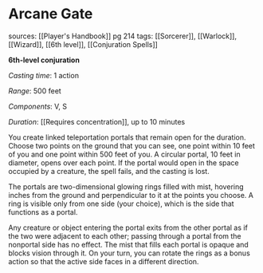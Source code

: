 # Arcane Gate
sources: [[Player's Handbook]] pg 214
tags: [[Sorcerer]], [[Warlock]], [[Wizard]], [[6th level]], [[Conjuration Spells]]

**6th-level conjuration**

*Casting time*: 1 action

*Range*: 500 feet

*Components*: V, S

*Duration*: [[Requires concentration]], up to 10 minutes

You create linked teleportation portals that remain open for the duration. Choose two points on the ground that you can see, one point within 10 feet of you and one point within 500 feet of you. A circular portal, 10 feet in diameter, opens over each point. If the portal would open in the space occupied by a creature, the spell fails, and the casting is lost.

The portals are two-dimensional glowing rings filled with mist, hovering inches from the ground and perpendicular to it at the points you choose. A ring is visible only from one side (your choice), which is the side that functions as a portal.

Any creature or object entering the portal exits from the other portal as if the two were adjacent to each other; passing through a portal from the nonportal side has no effect. The mist that fills each portal is opaque and blocks vision through it. On your turn, you can rotate the rings as a bonus action so that the active side faces in a different direction.